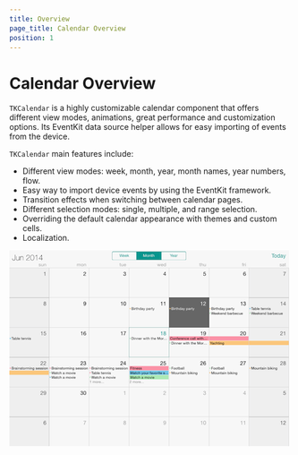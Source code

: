```yaml
---
title: Overview
page_title: Calendar Overview
position: 1
---
```


# Calendar Overview

<code>TKCalendar</code> is a highly customizable calendar component that offers different view modes, animations, great performance and customization options. Its EventKit data source helper allows for easy importing of events from the device.

<code>TKCalendar</code> main features include:

- Different view modes: week, month, year, month names, year numbers, flow.
- Easy way to import device events by using the EventKit framework.
- Transition effects when switching between calendar pages.
- Different selection modes: single, multiple, and range selection.
- Overriding the default calendar appearance with themes and custom cells.
- Localization.

<img src="../images/calendar-overview001.png"/>
